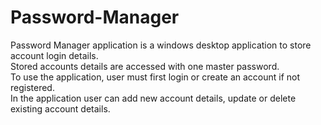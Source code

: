 # Password-Manager

Password Manager application is a windows desktop application to store account login details.<br>
Stored accounts details are accessed with one master password.<br>
To use the application, user must first login or create an account if not registered.<br>
In the application user can add new account details, update or delete existing account details.<br>
